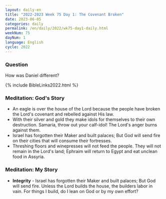 ```yaml
---
layout: daily-en
title: "2022-2023 Week 75 Day 1: The Covenant Broken"
date: 2023-06-05
categories: daily
permalink: /en/daily/2022/wk75-day1-daily.html
weekNum: 75
dayNum: 1
language: English
cycle: 2022
---
```

### Question     
How was Daniel different? 

{% include BibleLinks2022.html %} 

### Meditation: God's Story   
+ An eagle is over the house of the Lord because the people have broken the Lord's covenant and rebelled against His law. 
+ With their silver and gold they make idols for themselves to their own destruction. Samaria, throw out your calf-idol! The Lord's anger burns against them. 
+ Israel has forgotten their Maker and built palaces; But God will send fire on their cities that will consume their fortresses. 
+ Threshing floors and winepresses will not feed the people. They will not remain in the Lord's land; Ephraim will return to Egypt and eat unclean food in Assyria. 

### Meditation: My Story   
+ **Integrity** - Israel has forgotten their Maker and built palaces; But God will send fire. Unless the Lord builds the house, the builders labor in vain. For things I build, do I lean on God or by my own effort? 
